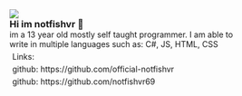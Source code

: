 <div align="center" style="text-align: left;">
    <img src="https://discordsvgcreator.pythonanywhere.com/getUserProfile/1171329905137557524?showID=false" /><br>
    <h3 style="margin:0;">Hi im notfishvr 👋</h3>
    <p style="margin:0;">im a 13 year old mostly self taught programmer. I am able to <br>write in multiple languages such as: C#, JS, HTML, CSS</p>
    <p style="margin:5;">Links:</p>
    <p style="margin:5;">github: https://github.com/official-notfishvr</p>
    <p style="margin:5;">github: https://github.com/notfishvr69</p>
</div>
